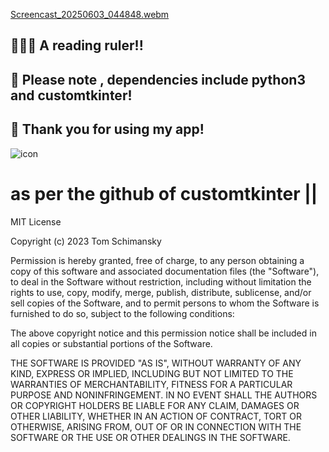 
[Screencast_20250603_044848.webm](https://github.com/user-attachments/assets/ced13f37-dcf9-447d-b944-b113486859ea)

## 🥳🥳🥳 A reading ruler!! 

## 📝 Please note , dependencies include python3 and customtkinter! 

## 🤩 Thank you for using my app! 

![icon](https://github.com/user-attachments/assets/104c7b0b-c47e-43d3-ae54-5cc17070a721)

# as per the github of customtkinter ||

MIT License

Copyright (c) 2023 Tom Schimansky

Permission is hereby granted, free of charge, to any person obtaining a copy
of this software and associated documentation files (the "Software"), to deal
in the Software without restriction, including without limitation the rights
to use, copy, modify, merge, publish, distribute, sublicense, and/or sell
copies of the Software, and to permit persons to whom the Software is
furnished to do so, subject to the following conditions:

The above copyright notice and this permission notice shall be included in all
copies or substantial portions of the Software.

THE SOFTWARE IS PROVIDED "AS IS", WITHOUT WARRANTY OF ANY KIND, EXPRESS OR
IMPLIED, INCLUDING BUT NOT LIMITED TO THE WARRANTIES OF MERCHANTABILITY,
FITNESS FOR A PARTICULAR PURPOSE AND NONINFRINGEMENT. IN NO EVENT SHALL THE
AUTHORS OR COPYRIGHT HOLDERS BE LIABLE FOR ANY CLAIM, DAMAGES OR OTHER
LIABILITY, WHETHER IN AN ACTION OF CONTRACT, TORT OR OTHERWISE, ARISING FROM,
OUT OF OR IN CONNECTION WITH THE SOFTWARE OR THE USE OR OTHER DEALINGS IN THE
SOFTWARE.

